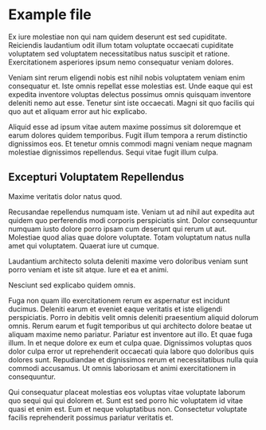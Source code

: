 # Example file

Ex iure molestiae non qui nam quidem deserunt est sed cupiditate. Reiciendis laudantium odit illum totam voluptate occaecati cupiditate voluptatem sed voluptatem necessitatibus natus suscipit et ratione. Exercitationem asperiores ipsum nemo consequatur veniam dolores.

Veniam sint rerum eligendi nobis est nihil nobis voluptatem veniam enim consequatur et. Iste omnis repellat esse molestias est. Unde eaque qui est expedita inventore voluptas delectus possimus omnis quisquam inventore deleniti nemo aut esse. Tenetur sint iste occaecati. Magni sit quo facilis qui quo aut et aliquam error aut hic explicabo.

Aliquid esse ad ipsum vitae autem maxime possimus sit doloremque et earum dolores quidem temporibus. Fugit illum tempora a rerum distinctio dignissimos eos. Et tenetur omnis commodi magni veniam neque magnam molestiae dignissimos repellendus. Sequi vitae fugit illum culpa.

## Excepturi Voluptatem Repellendus

Maxime veritatis dolor natus quod.

Recusandae repellendus numquam iste. Veniam ut ad nihil aut expedita aut quidem quo perferendis modi corporis perspiciatis sint. Dolor consequuntur numquam iusto dolore porro ipsam cum deserunt qui rerum ut aut. Molestiae quod alias quae dolore voluptate. Totam voluptatum natus nulla amet qui voluptatem. Quaerat iure ut cumque.

Laudantium architecto soluta deleniti maxime vero doloribus veniam sunt porro veniam et iste sit atque. Iure et ea et animi.

Nesciunt sed explicabo quidem omnis.

Fuga non quam illo exercitationem rerum ex aspernatur est incidunt ducimus. Deleniti earum et eveniet eaque veritatis et iste eligendi perspiciatis. Porro in debitis velit omnis deleniti praesentium aliquid dolorum omnis. Rerum earum et fugit temporibus ut qui architecto dolore beatae ut aliquam maxime nemo pariatur. Pariatur est inventore aut illo. Et quae fuga illum.
In et neque dolore ex eum et culpa quae. Dignissimos voluptas quos dolor culpa error ut reprehenderit occaecati quia labore quo doloribus quis dolores sunt. Repudiandae et dignissimos rerum et necessitatibus nulla quia commodi accusamus. Ut omnis laboriosam et animi exercitationem in consequuntur.

Qui consequatur placeat molestias eos voluptas vitae voluptate laborum quo sequi qui qui dolorem et. Sunt est sed porro hic voluptatem id vitae quasi et enim est. Eum et neque voluptatibus non. Consectetur voluptate facilis reprehenderit possimus pariatur veritatis et.
